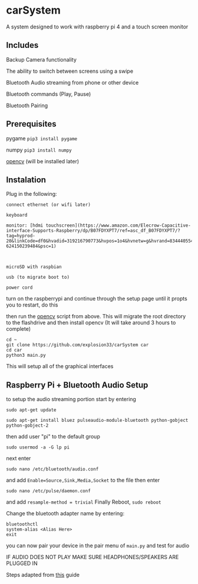 # carSystem

A system designed to work with raspberry pi 4 and a touch screen monitor

## Includes

  Backup Camera functionality
  
  The ability to switch between screens using a swipe
  
  Bluetooth Audio streaming from phone or other device
  
  Bluetooth commands (Play, Pause)
  
  Bluetooth Pairing
  
## Prerequisites

pygame ```pip3 install pygame```

numpy ```pip3 install numpy```

[opencv](https://github.com/Llibyddap/RPi_CV2) (will be installed later)
  
## Instalation
Plug in the following:

    connect ethernet (or wifi later)
  
    keyboard
  
    monitor: [hdmi touchscreen](https://www.amazon.com/Elecrow-Capacitive-interface-Supports-Raspberry/dp/B07FDYXPT7/ref=asc_df_B07FDYXPT7/?tag=hyprod-20&linkCode=df0&hvadid=319216790773&hvpos=1o4&hvnetw=g&hvrand=834440554194434038&hvpone=&hvptwo=&hvqmt=&hvdev=c&hvdvcmdl=&hvlocint=&hvlocphy=&hvtargid=pla-624150239484&psc=1)


  
    microSD with raspbian
  
    usb (to migrate boot to)
    
    power cord

turn on the raspberrypi and continue through the setup page until it propts you to restart, do this

then run the [opencv](https://github.com/Llibyddap/RPi_CV2) script from above. This will migrate the root directory to the flashdrive and then install opencv (It will take around 3 hours to complete)

```
cd ~
git clone https://github.com/explosion33/carSystem car
cd car
python3 main.py
```

This will setup all of the graphical interfaces


## Raspberry Pi + Bluetooth Audio Setup

to setup the audio streaming portion start by entering

```
sudo apt-get update
```
```
sudo apt-get install bluez pulseaudio-module-bluetooth python-gobject python-gobject-2
```
then add user "pi" to the default group
```
sudo usermod -a -G lp pi
```
next enter
```
sudo nano /etc/bluetooth/audio.conf
```
and add ```Enable=Source,Sink,Media,Socket``` to the file
then enter
```
sudo nano /etc/pulse/daemon.conf
```
and add ```resample-method = trivial```
Finally Reboot, ```sudo reboot```

Change the bluetooth adapter name by entering:
```
bluetoothctl
system-alias <Alias Here>
exit
```

you can now pair your device in the pair menu of ```main.py``` and test for audio

IF AUDIO DOES NOT PLAY MAKE SURE HEADPHONES/SPEAKERS ARE PLUGGED IN

Steps adapted from [this](https://www.raspberrypi.org/forums/viewtopic.php?t=68779) guide
